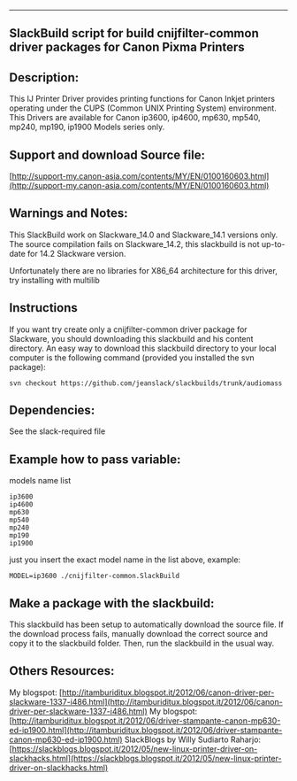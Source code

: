 ---------------------------------------------------------
SlackBuild script for build cnijfilter-common driver 
packages for Canon Pixma Printers
---------------------------------------------------------

Description:
----
This IJ Printer Driver provides printing functions for Canon Inkjet
printers operating under the CUPS (Common UNIX Printing System)
environment.
This Drivers are available for Canon ip3600, ip4600, mp630, mp540, 
mp240, mp190, ip1900 Models series only.

Support and download Source file:
----
[http://support-my.canon-asia.com/contents/MY/EN/0100160603.html](http://support-my.canon-asia.com/contents/MY/EN/0100160603.html)

Warnings and Notes:
----
This SlackBuild work on Slackware_14.0 and Slackware_14.1 versions only.
The source compilation fails on Slackware_14.2, this slackbuild is not 
up-to-date for 14.2 Slackware version.

Unfortunately there are no libraries for X86_64 architecture for this driver,
try installing with multilib

Instructions
---- 
If you want try create only a cnijfilter-common driver package for Slackware, 
you should downloading this slackbuild and his content directory. An easy way 
to download this slackbuild directory to your local computer is the following 
command (provided you installed the svn package):

    svn checkout https://github.com/jeanslack/slackbuilds/trunk/audiomass

Dependencies:
----
See the slack-required file

Example how to pass variable:
----
models name list

    ip3600
    ip4600
    mp630
    mp540
    mp240
    mp190
    ip1900

just you insert the exact model name in the list above, example:

    MODEL=ip3600 ./cnijfilter-common.SlackBuild

Make a package with the slackbuild:
----
This slackbuild has been setup to automatically download the source file.
If the download process fails, manually download the correct source and 
copy it to the slackbuild folder.
Then, run the slackbuild in the usual way. 

Others Resources:
----
My blogspot:
[http://itamburiditux.blogspot.it/2012/06/canon-driver-per-slackware-1337-i486.html](http://itamburiditux.blogspot.it/2012/06/canon-driver-per-slackware-1337-i486.html)
My blogspot:
[http://itamburiditux.blogspot.it/2012/06/driver-stampante-canon-mp630-ed-ip1900.html](http://itamburiditux.blogspot.it/2012/06/driver-stampante-canon-mp630-ed-ip1900.html)
SlackBlogs by Willy Sudiarto Raharjo:
[https://slackblogs.blogspot.it/2012/05/new-linux-printer-driver-on-slackhacks.html](https://slackblogs.blogspot.it/2012/05/new-linux-printer-driver-on-slackhacks.html)
